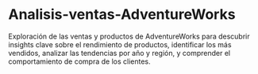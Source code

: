 # Analisis-ventas-AdventureWorks
Exploración de las ventas y productos de AdventureWorks para descubrir insights clave sobre el rendimiento de productos, identificar los más vendidos, analizar las tendencias por año y región, y comprender el comportamiento de compra de los clientes.
